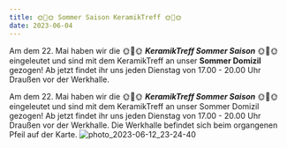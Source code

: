 ```yaml
---
title: 🌞🌴🌞 Sommer Saison KeramikTreff 🌞🌴🌞
date: 2023-06-04
---
```


Am dem 22. Mai haben wir die 🌞🌴🌞 ***KeramikTreff Sommer Saison*** 🌞🌴🌞 eingeleutet und sind mit dem KeramikTreff an unser **Sommer Domizil** gezogen! Ab jetzt findet ihr uns jeden Dienstag von 17.00 - 20.00 Uhr Draußen vor der Werkhalle.

Am dem 22. Mai haben wir die 🌞🌴🌞 ***KeramikTreff Sommer Saison*** 🌞🌴🌞 eingeleutet und sind mit dem KeramikTreff an unser Sommer Domizil gezogen! Ab jetzt findet ihr uns jeden Dienstag von 17.00 - 20.00 Uhr Draußen vor der Werkhalle. 
Die Werkhalle befindet sich beim organgenen Pfeil auf der Karte.
![photo_2023-06-12_23-24-40](https://github.com/brennovich/feuerundflamme.xyz/assets/115560099/21986ab8-26e6-400a-8af8-ff64f8a51ef6)
